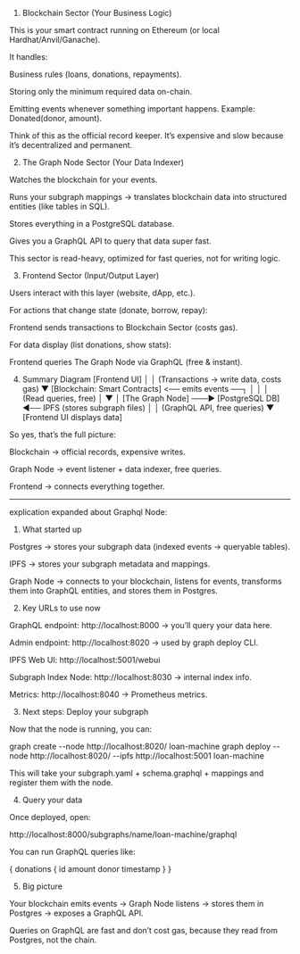 1. Blockchain Sector (Your Business Logic)

This is your smart contract running on Ethereum (or local Hardhat/Anvil/Ganache).

It handles:

Business rules (loans, donations, repayments).

Storing only the minimum required data on-chain.

Emitting events whenever something important happens.
Example: Donated(donor, amount).

Think of this as the official record keeper. It’s expensive and slow because it’s decentralized and permanent.

2. The Graph Node Sector (Your Data Indexer)

Watches the blockchain for your events.

Runs your subgraph mappings → translates blockchain data into structured entities (like tables in SQL).

Stores everything in a PostgreSQL database.

Gives you a GraphQL API to query that data super fast.

This sector is read-heavy, optimized for fast queries, not for writing logic.

3. Frontend Sector (Input/Output Layer)

Users interact with this layer (website, dApp, etc.).

For actions that change state (donate, borrow, repay):

Frontend sends transactions to Blockchain Sector (costs gas).

For data display (list donations, show stats):

Frontend queries The Graph Node via GraphQL (free & instant).

4. Summary Diagram
   [Frontend UI]
   │
   │ (Transactions → write data, costs gas)
   ▼
   [Blockchain: Smart Contracts] <── emits events ──┐
   │ │
   │ (Read queries, free) │
   ▼ │
   [The Graph Node] ───► [PostgreSQL DB] ◄── IPFS (stores subgraph files)
   │
   │ (GraphQL API, free queries)
   ▼
   [Frontend UI displays data]

So yes, that’s the full picture:

Blockchain → official records, expensive writes.

Graph Node → event listener + data indexer, free queries.

Frontend → connects everything together.

---

explication expanded about Graphql Node:

1. What started up

Postgres → stores your subgraph data (indexed events → queryable tables).

IPFS → stores your subgraph metadata and mappings.

Graph Node → connects to your blockchain, listens for events, transforms them into GraphQL entities, and stores them in Postgres.

2. Key URLs to use now

GraphQL endpoint:
http://localhost:8000 → you’ll query your data here.

Admin endpoint:
http://localhost:8020 → used by graph deploy CLI.

IPFS Web UI:
http://localhost:5001/webui

Subgraph Index Node:
http://localhost:8030 → internal index info.

Metrics:
http://localhost:8040 → Prometheus metrics.

3. Next steps: Deploy your subgraph

Now that the node is running, you can:

graph create --node http://localhost:8020/ loan-machine
graph deploy --node http://localhost:8020/ --ipfs http://localhost:5001 loan-machine

This will take your subgraph.yaml + schema.graphql + mappings and register them with the node.

4. Query your data

Once deployed, open:

http://localhost:8000/subgraphs/name/loan-machine/graphql

You can run GraphQL queries like:

{
donations {
id
amount
donor
timestamp
}
}

5. Big picture

Your blockchain emits events → Graph Node listens → stores them in Postgres → exposes a GraphQL API.

Queries on GraphQL are fast and don’t cost gas, because they read from Postgres, not the chain.
